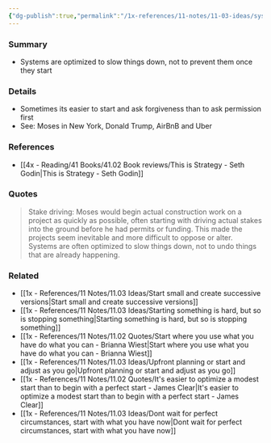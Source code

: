 ```yaml
---
{"dg-publish":true,"permalink":"/1x-references/11-notes/11-03-ideas/systems-are-optimized-to-slow-things-down-not-to-prevent-them-once-they-start/","title":"Systems are optimized to slow things down, not to prevent them once they start","created":"2025-04-07T11:57:50.047+03:00","updated":"2025-04-10T10:34:49.125+03:00"}
---
```



### Summary
- Systems are optimized to slow things down, not to prevent them once they start

### Details
- Sometimes its easier to start and ask forgiveness than to ask permission first
- See: Moses in New York, Donald Trump, AirBnB and Uber

### References
- [[4x - Reading/41 Books/41.02 Book reviews/This is Strategy - Seth Godin\|This is Strategy - Seth Godin]]

### Quotes
> Stake driving: Moses would begin actual construction work on a project as quickly as possible, often starting with driving actual stakes into the ground before he had permits or funding. This made the projects seem inevitable and more difficult to oppose or alter. Systems are often optimized to slow things down, not to undo things that are already happening.


### Related
- [[1x - References/11 Notes/11.03 Ideas/Start small and create successive versions\|Start small and create successive versions]]
- [[1x - References/11 Notes/11.03 Ideas/Starting something is hard, but so is stopping something\|Starting something is hard, but so is stopping something]]
- [[1x - References/11 Notes/11.02 Quotes/Start where you use what you have do what you can - Brianna Wiest\|Start where you use what you have do what you can - Brianna Wiest]]
- [[1x - References/11 Notes/11.03 Ideas/Upfront planning or start and adjust as you go\|Upfront planning or start and adjust as you go]]
- [[1x - References/11 Notes/11.02 Quotes/It's easier to optimize a modest start than to begin with a perfect start - James Clear\|It's easier to optimize a modest start than to begin with a perfect start - James Clear]]
- [[1x - References/11 Notes/11.03 Ideas/Dont wait for perfect circumstances, start with what you have now\|Dont wait for perfect circumstances, start with what you have now]]